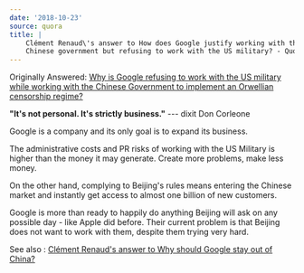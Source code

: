 ```yaml
---
date: '2018-10-23'
source: quora
title: |
    Clément Renaud\'s answer to How does Google justify working with the
    Chinese government but refusing to work with the US military? - Quora
---
```


Originally Answered: [Why is Google refusing to work with the US
military while working with the Chinese Government to implement an
Orwellian censorship
regime?](http://quora.com/Why-is-Google-refusing-to-work-with-the-US-military-while-working-with-the-Chinese-Government-to-implement-an-Orwellian-censorship-regime?no_redirect=1)

**"It's not personal. It's strictly business."** --- dixit Don Corleone

Google is a company and its only goal is to expand its business.

The administrative costs and PR risks of working with the US Military is
higher than the money it may generate. Create more problems, make less
money.

On the other hand, complying to Beijing's rules means entering the
Chinese market and instantly get access to almost one billion of new
customers.

Google is more than ready to happily do anything Beijing will ask on any
possible day - like Apple did before. Their current problem is that
Beijing does not want to work with them, despite them trying very hard.

See also : [Clément Renaud\'s answer to Why should Google stay out of
China?](http://quora.com/Why-should-Google-stay-out-of-China/answer/Cl%C3%A9ment-Renaud)
